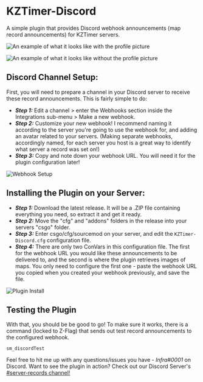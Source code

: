 # KZTimer-Discord
A simple plugin that provides Discord webhook announcements (map record announcements) for KZTimer servers. 

![An example of what it looks like with the profile picture](https://github.com/Sarrus1/KZTimer-Discord/blob/main/img/WithProfilePic.PNG2?raw=true)

![An example of what it looks like without the profile picture](https://github.com/Sarrus1/KZTimer-Discord/blob/main/img/WithoutProfilePic.PNG?raw=true)

## Discord Channel Setup:

First, you will need to prepare a channel in your Discord server to receive these record announcements. This is fairly simple to do:
* ***Step 1:*** Edit a channel > enter the Webhooks section inside the Integrations sub-menu > Make a new webhook.
* ***Step 2:*** Customize your new webhook! I recommend naming it according to the server you're going to use the webhook for, and adding an avatar related to your servers. (Making separate webhooks, accordingly named, for each server you host is a great way to identify what server a record was set on!)
* ***Step 3:*** Copy and note down your webhook URL. You will need it for the plugin configuration later!

![Webhook Setup](https://infra.s-ul.eu/PGIRZY4W)

## Installing the Plugin on your Server:

* ***Step 1:*** Download the latest release. It will be a .ZIP file containing everything you need, so extract it and get it ready.
* ***Step 2:*** Move the "cfg" and "addons" folders in the release into your servers "csgo" folder.
* ***Step 3:*** Enter csgo/cfg/sourcemod on your server, and edit the `KZTimer-Discord.cfg` configuration file.
* ***Step 4:*** There are only two ConVars in this configuration file. The first for the webhook URL you would like these announcements to be delivered to, and the second is where the plugin retrieves images of maps. You only need to configure the first one - paste the webhook URL you copied when you created your webhook previously, and save the file.

![Plugin Install](https://infra.s-ul.eu/3j2zZOAq)

## Testing the Plugin

With that, you should be be good to go! To make sure it works, there is a command (locked to Z-Flag) that sends out test record announcements to the configured webhook.
```
sm_discordTest 
```

Feel free to hit me up with any questions/issues you have - *Infra#0001* on Discord.
Want to see the plugin in action? Check out our Discord Server's [#server-records channel!](https://discord.gg/Hj2Q54H)
